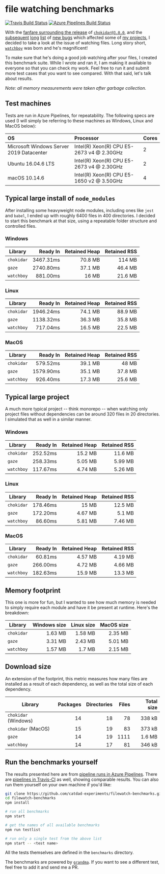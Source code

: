 # file watching benchmarks

[![Travis Build Status](https://travis-ci.com/catdad-experiments/filewatch-benchmarks.svg?branch=master)](https://travis-ci.com/catdad-experiments/filewatch-benchmarks)
[![Azure Pipelines Build Status](https://dev.azure.com/vatev1/filewatch-benchmarks/_apis/build/status/catdad-experiments.filewatch-benchmarks?branchName=master)](https://dev.azure.com/vatev1/filewatch-benchmarks/_build/latest?definitionId=1&branchName=master)

With the [fanfare surrounding the release](https://paulmillr.com/posts/chokidar-3-save-32tb-of-traffic/) of [`chokidar@3.0.0`](https://github.com/paulmillr/chokidar), and the [subsequent](https://github.com/paulmillr/chokidar/issues/873) [long](https://github.com/paulmillr/chokidar/issues/860) [list](https://github.com/paulmillr/chokidar/issues/871) of [new bugs](https://github.com/paulmillr/chokidar/issues/865) which affected some of [my projects](https://github.com/catdad/electronmon), I decided to take a look at the issue of watching files. Long story short, [`watchboy`](https://github.com/catdad/watchboy) was born and he's magnificent!

To make sure that he's doing a good job watching after your files, I created this benchmark suite. While I wrote and ran it, I am making it available to everyone so that you can check my work. Feel free to run it and submit more test cases that you want to see compared. With that said, let's talk about results.

_Note: all memory measurements were taken after garbage collection._

## Test machines

Tests are run in Azure Pipelines, for repeatability. The following specs are used (I will simply be referring to these machines as Windows, Linux and MacOS below):

| OS | Processor | Cores |
| :--- | :--- | :--- |
| Microsoft Windows Server 2019 Datacenter | Intel(R) Xeon(R) CPU E5-2673 v4 @ 2.30GHz | 2 |
| Ubuntu 16.04.6 LTS | Intel(R) Xeon(R) CPU E5-2673 v4 @ 2.30GHz | 2 |
| macOS 10.14.6 | Intel(R) Xeon(R) CPU E5-1650 v2 @ 3.50GHz | 4 |

## Typical large install of `node_modules`

After installing some heavyweight node modules, including ones like `jest` and `babel`, I ended up with roughly 6400 files in 400 directories. I decided to start this benchmark at that size, using a repeatable folder structure and controlled files.

### Windows

| Library    |  Ready In   |  Retained Heap  |  Retained RSS  |
| ---        | ---:        | ---:            | ---:           |
| `chokidar` |  3467.31ms  |  70.8 MB        |  114 MB        |
| `gaze`     |  2740.80ms  |  37.1 MB        |  46.4 MB       |
| `watchboy` |  881.00ms   |  16 MB          |  21.6 MB       |

### Linux

| Library    |  Ready In   |  Retained Heap  |  Retained RSS  |
| ---        | ---:        | ---:            | ---:           |
| `chokidar` |  1946.24ms  |  74.1 MB        |  88.9 MB       |
| `gaze`     |  1138.32ms  |  36.3 MB        |  35.8 MB       |
| `watchboy` |  717.04ms   |  16.5 MB        |  22.5 MB       |

### MacOS

| Library    |  Ready In   |  Retained Heap  |  Retained RSS  |
| ---        | ---:        | ---:            | ---:           |
| `chokidar` |  579.52ms   |  39.1 MB        |  48 MB         |
| `gaze`     |  1579.90ms  |  35.1 MB        |  37.8 MB       |
| `watchboy` |  926.40ms   |  17.3 MB        |  25.6 MB       |

## Typical large project

A much more typical project -- think monorepo -- when watching only project files without dependencies can be around 320 files in 20 directories. I simulated that as well in a similar manner.

### Windows

| Library    |  Ready In  |  Retained Heap  |  Retained RSS  |
| ---        | ---:       | ---:            | ---:           |
| `chokidar` |  252.52ms  |  15.2 MB        |  11.6 MB       |
| `gaze`     |  258.33ms  |  5.05 MB        |  5.99 MB       |
| `watchboy` |  117.67ms  |  4.74 MB        |  5.26 MB       |

### Linux

| Library    |  Ready In  |  Retained Heap  |  Retained RSS  |
| ---        | ---:       | ---:            | ---:           |
| `chokidar` |  178.46ms  |  15 MB          |  12.5 MB       |
| `gaze`     |  172.20ms  |  4.67 MB        |  5.1 MB        |
| `watchboy` |  86.60ms   |  5.81 MB        |  7.46 MB       |

### MacOS

| Library    |  Ready In  |  Retained Heap  |  Retained RSS  |
| ---        | ---:       | ---:            | ---:           |
| `chokidar` |  60.81ms   |  4.57 MB        |  4.19 MB       |
| `gaze`     |  266.00ms  |  4.72 MB        |  4.66 MB       |
| `watchboy` |  182.63ms  |  15.9 MB        |  13.3 MB       |

## Memory footprint

This one is more for fun, but I wanted to see how much memory is needed to simply require each module and have it be present at runtime. Here's the breakdown:

| Library    | Windows size | Linux size | MacOS size |
| ---------- | ---:         | ---:       | ---:       |
| `chokidar` | 1.63 MB      | 1.58 MB    | 2.35 MB    |
| `gaze`     | 3.31 MB      | 2.43 MB    | 5.01 MB    |
| `watchboy` | 1.57 MB      | 1.7 MB     | 2.15 MB    |

## Download size

An extension of the footprint, this metric measures how many files are installed as a result of each dependency, as well as the total size of each dependency.

| Library | Packages | Directories | Files | Total size |
| --- | ---: | ---: | ---: | ---: |
| `chokidar` (Windows) | 14 | 18 | 78   | 338 kB |
| `chokidar` (MacOS)   | 15 | 19 | 83   | 373 kB |
| `gaze`               | 14 | 19 | 1111 | 1.6 MB |
| `watchboy`           | 14 | 17 | 81   | 346 kB |

## Run the benchmarks yourself

The results presented here are from [pipeline runs in Azure Pipelines](https://dev.azure.com/vatev1/filewatch-benchmarks/_build/latest?definitionId=1&branchName=master). There are [pipelines in Travis-CI](https://travis-ci.com/catdad-experiments/filewatch-benchmarks) as well, showing comparable results. You can also run them yourself on your own machine if you'd like:

```bash
git clone https://github.com/catdad-experiments/filewatch-benchmarks.git
cd filewatch-benchmarks
npm install

# run all benchmarks
npm start

# get the names of all available benchmarks
npm run testlist

# run only a single test from the above list
npm start -- <test name>
```

All the tests themselves are defined in the `benchmarks` directory.

The benchmarks are powered by [`grandma`](https://github.com/catdad/grandma). If you want to see a different test, feel free to add it and send me a PR.
